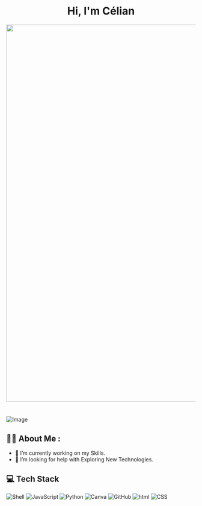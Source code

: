 <h1 align="center">Hi, I'm Célian</h1>

<img src="https://steamuserimages-a.akamaihd.net/ugc/170412021733266950/1CD0513C34E143D362389DD0D9F2CC0B3BBB2123/?imw=5000&imh=5000&ima=fit&impolicy=Letterbox&imcolor=%23000000&letterbox=false" align="center" width="1000">
<h1></h1>

![Image](https://tryhackme-badges.s3.amazonaws.com/Cedev001.png)

## 🕺🏼 About Me :
- 🔭 I’m currently working on my Skills.
- 🤔 I’m looking for help with Exploring New Technologies.

## 💻 Tech Stack
![Shell](https://img.shields.io/badge/Shell-89E0FF?style=for-the-badge&logo=bash)
![JavaScript](https://img.shields.io/badge/java-%23ED8B00.svg?style=for-the-badge&logo=java&logoColor=white) ![Python](https://img.shields.io/badge/python-3670A0?style=for-the-badge&logo=python&logoColor=ffdd54) 
![Canva](https://img.shields.io/badge/Canva-%2300C4CC.svg?style=for-the-badge&logo=Canva&logoColor=white) ![GitHub](https://img.shields.io/badge/GitHub-000000?style=for-the-badge&logo=GitHub)
![html](https://img.shields.io/badge/HTML-E34F26?style=for-the-badge&logo=html)
![CSS](https://img.shields.io/badge/CSS-1572B6?style=for-the-badge&logo=css3)
